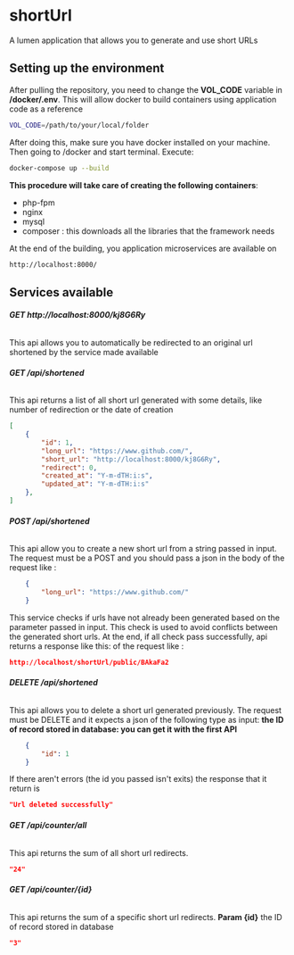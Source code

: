 # shortUrl

A lumen application that allows you to generate and use short URLs

## Setting up the environment
After pulling the repository, you need to change the **VOL_CODE** variable in **/docker/.env**. This will allow docker to build containers using application code as a reference
```bash
VOL_CODE=/path/to/your/local/folder
```

After doing this, make sure you have docker installed on your machine.
Then going to /docker and start terminal.
Execute:
```bash
docker-compose up --build
```
**This procedure will take care of creating the following containers**:
- php-fpm
- nginx
- mysql
- composer : this downloads all the libraries that the framework needs

At the end of the building, you application microservices are available on 
```bash
http://localhost:8000/
```

## Services available
###### **GET http://localhost:8000/kj8G6Ry**
This api allows you to automatically be redirected to an original url shortened by the service made available


###### **GET /api/shortened**
This api returns a list of all short url generated with some details, like number of redirection or the date of creation
```json
[
    {
        "id": 1,
        "long_url": "https://www.github.com/",
        "short_url": "http://localhost:8000/kj8G6Ry",
        "redirect": 0,
        "created_at": "Y-m-dTH:i:s",
        "updated_at": "Y-m-dTH:i:s"
    },
]
```
###### **POST /api/shortened**
This api allow you to create a new short url from a string passed in input. The request must be a POST and you should pass a json in the body of the request like :
```json
    {
        "long_url": "https://www.github.com/"
    }
```
This service checks if urls have not already been generated based on the parameter passed in input. This check is used to avoid conflicts between the generated short urls.
At the end, if all check pass successfully, api returns a response like this:
of the request like :
```json
http://localhost/shortUrl/public/BAkaFa2
```
###### **DELETE /api/shortened**
This api allows you to delete a short url generated previously. The request must be DELETE and it expects a json of the following type as input:
**the ID of record stored in database: you can get it with the first API**
```json
    {
        "id": 1 
    }
```
If there aren't errors (the id you passed isn't exits) the response that it return is 
```json
"Url deleted successfully"
```


###### **GET /api/counter/all**
This api returns the sum of all short url redirects.
```json
"24"
```
###### **GET /api/counter/{id}**
This api returns the sum of a specific short url redirects.
**Param {id}** the ID of record stored in database
```json
"3"
```